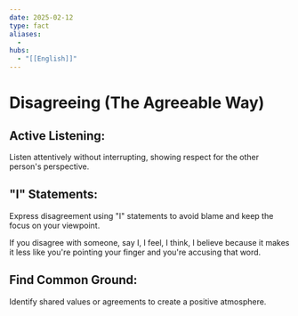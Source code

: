 ```yaml
---
date: 2025-02-12
type: fact
aliases:
  -
hubs:
  - "[[English]]"
---
```


# Disagreeing (The Agreeable Way)

## Active Listening:

 Listen attentively without interrupting, showing respect for the other person's perspective.


## "I" Statements:

Express disagreement using "I" statements to avoid blame and keep the focus on your viewpoint.

If you disagree with someone, say I, I feel, I think, I believe because it makes it less like you're pointing your finger and you're accusing that word.


## Find Common Ground:

Identify shared values or agreements to create a positive atmosphere.



